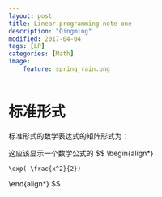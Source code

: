 ```yaml
---
layout: post
title: Linear programming note one
description: "Qingming"
modified: 2017-04-04
tags: [LP]
categories: [Math]
image:
    feature: spring_rain.png
---
```

# 标准形式 #

标准形式的数学表达式的矩阵形式为：

这应该显示一个数学公式的
$$
\begin{align*}

	\exp(-\frac{x^2}{2})
\end{align*}
$$